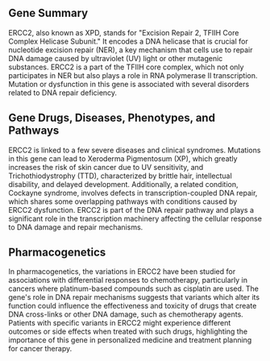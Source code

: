 ## Gene Summary
ERCC2, also known as XPD, stands for "Excision Repair 2, TFIIH Core Complex Helicase Subunit." It encodes a DNA helicase that is crucial for nucleotide excision repair (NER), a key mechanism that cells use to repair DNA damage caused by ultraviolet (UV) light or other mutagenic substances. ERCC2 is a part of the TFIIH core complex, which not only participates in NER but also plays a role in RNA polymerase II transcription. Mutation or dysfunction in this gene is associated with several disorders related to DNA repair deficiency.

## Gene Drugs, Diseases, Phenotypes, and Pathways
ERCC2 is linked to a few severe diseases and clinical syndromes. Mutations in this gene can lead to Xeroderma Pigmentosum (XP), which greatly increases the risk of skin cancer due to UV sensitivity, and Trichothiodystrophy (TTD), characterized by brittle hair, intellectual disability, and delayed development. Additionally, a related condition, Cockayne syndrome, involves defects in transcription-coupled DNA repair, which shares some overlapping pathways with conditions caused by ERCC2 dysfunction. ERCC2 is part of the DNA repair pathway and plays a significant role in the transcription machinery affecting the cellular response to DNA damage and repair mechanisms.

## Pharmacogenetics
In pharmacogenetics, the variations in ERCC2 have been studied for associations with differential responses to chemotherapy, particularly in cancers where platinum-based compounds such as cisplatin are used. The gene's role in DNA repair mechanisms suggests that variants which alter its function could influence the effectiveness and toxicity of drugs that create DNA cross-links or other DNA damage, such as chemotherapy agents. Patients with specific variants in ERCC2 might experience different outcomes or side effects when treated with such drugs, highlighting the importance of this gene in personalized medicine and treatment planning for cancer therapy.